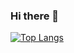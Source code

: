 ### Hi there 👋

[![Top Langs](https://github-readme-stats.vercel.app/api/top-langs/?username=KarolinaWidz&layout=compact)](https://github.com/anuraghazra/github-readme-stats)

<!--
**KarolinaWidz/KarolinaWidz** is a ✨ _special_ ✨ repository because its `README.md` (this file) appears on your GitHub profile.

Here are some ideas to get you started:

- 🔭 I’m currently working on ...
- 🌱 I’m currently learning ...
- 👯 I’m looking to collaborate on ...
- 🤔 I’m looking for help with ...
- 💬 Ask me about ...
- 📫 How to reach me: ...
- 😄 Pronouns: ...
- ⚡ Fun fact: ...
-->
